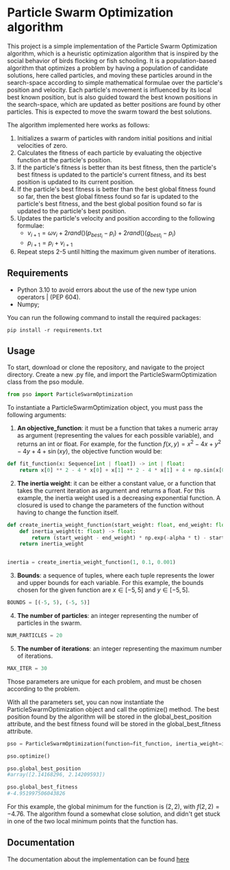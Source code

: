 # Particle Swarm Optimization algorithm 

This project is a simple implementation of the Particle Swarm Optimization algorithm, which is a heuristic optimization algorithm that is inspired by the social behavior of birds flocking or fish schooling. It is a population-based algorithm that optimizes a problem by having a population of candidate solutions, here called particles, and moving these particles around in the search-space according to simple mathematical formulae over the particle's position and velocity. Each particle's movement is influenced by its local best known position, but is also guided toward the best known positions in the search-space, which are updated as better positions are found by other particles. This is expected to move the swarm toward the best solutions.

The algorithm implemented here works as follows:  
 1. Initializes a swarm of particles with random initial positions and initial velocities of zero.
 2. Calculates the fitness of each particle by evaluating the objective function at the particle's position.
 3. If the particle's fitness is better than its best fitness, then the particle's best fitness is updated to the particle's current fitness, and its best position is updated to its current position.
 4. If the particle's best fitness is better than the best global fitness found so far, then the best global fitness found so far is updated to the particle's best fitness, and the best global position found so far is updated to the particle's best position.
 5. Updates the particle's velocity and position according to the following formulae:
    -   $\displaystyle v_{i+1} = \omega v_{i} + 2rand()(p_{best_i} - p_{i}) + 2rand()(g_{best_i} - p_{i})$
    -   $\displaystyle p_{i+1} = p_{i} + v_{i+1}$
 6. Repeat steps 2-5 until hitting the maximum given number of iterations.

## Requirements
 -   Python 3.10 to avoid errors about the use of the new type union operators | (PEP 604).
 -   Numpy;

You can run the following command to install the required packages:
```
pip install -r requirements.txt
```

## Usage

To start, download or clone the repository, and navigate to the project directory. Create a new  .py file, and import the ParticleSwarmOptimization class from the pso module.

```python
from pso import ParticleSwarmOptimization
```

To instantiate a ParticleSwarmOptimization object, you must pass the following arguments:
 1.   **An objective_function**: it must be a function that takes a numeric array as argument (representing the values for each possible variable), and returns an int or float. For example, for the function $f(x,y) = x^2 -4x + y^2 -4y + 4 + \sin(xy)$, the objective function would be:
```python
def fit_function(x: Sequence[int | float]) -> int | float:
    return x[0] ** 2 - 4 * x[0] + x[1] ** 2 - 4 * x[1] + 4 + np.sin(x[0] * x[1])
```
 2.   **The inertia weight**: it can be either a constant value, or a function that takes the current iteration as argument and returns a float. For this example, the inertia weight used is a decreasing exponential function. A closured is used to change the parameters of the function without having to change the function itself.

```python
def create_inertia_weight_function(start_weight: float, end_weight: float, alpha: float) -> Callable[[float], float]:
    def inertia_weight(t: float) -> float:
        return (start_weight - end_weight) * np.exp(-alpha * t) - start_weight
    return inertia_weight


inertia = create_inertia_weight_function(1, 0.1, 0.001)
```
 3.   **Bounds**: a sequence of tuples, where each tuple represents the lower and upper bounds for each variable. For this example, the bounds chosen for the given function are $x\in[-5, 5]$ and $y\in[-5, 5]$.
```python
BOUNDS = [(-5, 5), (-5, 5)]
```
 4.   **The number of particles**: an integer representing the number of particles in the swarm.
```python
NUM_PARTICLES = 20
```
 5.   **The number of iterations**: an integer representing the maximum number of iterations.
```python
MAX_ITER = 30
```

Those parameters are unique for each problem, and must be chosen according to the problem.

With all the parameters set, you can now instantiate the ParticleSwarmOptimization object and call the optimize() method. The best position found by the algorithm will be stored in the global_best_position attribute, and the best fitness found will be stored in the global_best_fitness attribute.

```python
pso = ParticleSwarmOptimization(function=fit_function, inertia_weight=inertia, bounds=BOUNDS, num_particles=NUM_PARTICLES, max_iter=MAX_ITER)

pso.optimize()

pso.global_best_position
#array([2.14168296, 2.14209593])

pso.global_best_fitness
#-4.951997506043826
```

For this example, the global minimum for the function is $(2, 2)$, with $f(2, 2) = -4.76$. The algorithm found a somewhat close solution, and didn't get stuck in one of the two local minimum points that the function has.

## Documentation
The documentation about the implementation can be found [here](https://andrey-rv.github.io/ParticleSwarmOptimization/)
